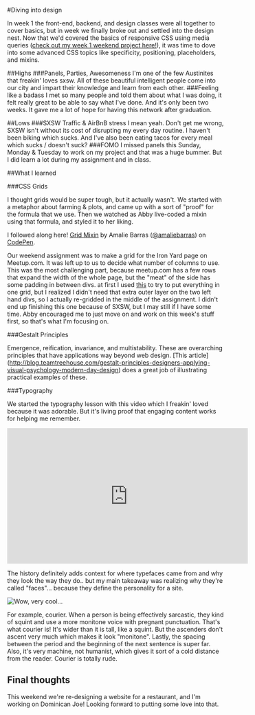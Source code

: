 #Diving into design

In week 1 the front-end, backend, and design classes were all together to cover basics, but in week we finally broke out and settled into the design nest. Now that we'd covered the basics of responsive CSS using media queries ([check out my week 1 weekend project here!](https://young-battle.surge.sh/#)), it was time to dove into some advanced CSS topics like specificity, positioning, placeholders, and mixins.

##Highs
###Panels, Parties, Awesomeness
I'm one of the few Austinites that freakin' loves sxsw. All of these beautiful intelligent people come into our city and impart their knowledge and learn from each other. 
###Feeling like a badass
I met so many people and told them about what I was doing, it felt really great to be able to say what I've done. And it's only been two weeks. It gave me a lot of hope for having this network after graduation. 


##Lows
###SXSW Traffic & AirBnB stress
I mean yeah. Don't get me wrong, SXSW isn't without its cost of disrupting my every day routine. I haven't been biking which sucks. And I've also been eating tacos for every meal which sucks / doesn't suck? 
###FOMO
I missed panels this Sunday, Monday & Tuesday to work on my project and that was a huge bummer. But I did learn a lot during my assignment and in class. 

##What I learned

###CSS Grids

I thought grids would be super tough, but it actually wasn't. We started with a metaphor about farming & plots, and came up with a sort of "proof" for the formula that we use. Then we watched as Abby live-coded a mixin using that formula, and styled it to her liking. 

<p data-height="268" data-theme-id="0" data-slug-hash="yOOjyY" data-default-tab="result" data-user="amaliebarras" class="codepen">I followed along here! <a href="http://codepen.io/amaliebarras/pen/yOOjyY/">Grid Mixin</a> by Amalie Barras (<a href="http://codepen.io/amaliebarras">@amaliebarras</a>) on <a href="http://codepen.io">CodePen</a>.</p>
<script async src="//assets.codepen.io/assets/embed/ei.js"></script>

Our weekend assignment was to make a grid for the Iron Yard page on Meetup.com. It was left up to us to decide what number of columns to use. This was the most challenging part, because meetup.com has a few rows that expand the width of the whole page, but the "meat" of the side has some padding in between divs. at first I used [this](http://codepen.io/amaliebarras/pen/RaRGME) to try to put everything in one grid, but I realized I didn't need that extra outer layer on the two left hand divs, so I actually re-gridded in the middle of the assignment. I didn't end up finishing this one because of SXSW, but I may still if I have some time. Abby encouraged me to just move on and work on this week's stuff first, so that's what I'm focusing on. 

###Gestalt Principles

Emergence, reification, invariance, and multistability. These are overarching principles that have applications way beyond web design. [This article] (http://blog.teamtreehouse.com/gestalt-principles-designers-applying-visual-psychology-modern-day-design) does a great job of illustrating practical examples of these. 
 
###Typography

We started the typography lesson with this video which I freakin' loved because it was adorable. But it's living proof that engaging content works for helping me remember. 

<iframe width="560" height="315" src="https://www.youtube.com/embed/wOgIkxAfJsk" frameborder="0" allowfullscreen></iframe>

The history definitely adds context for where typefaces came from and why they look the way they do.. but my main takeaway was realizing why they're called "faces"... because they define the personality for a site. 

![Wow, very cool...](https://www.le.ac.uk/ar/stj/text2.jpg)

For example, courier. When a person is being effectively sarcastic, they kind of squint and use a more monitone voice with pregnant punctuation. That's what courier is! It's wider than it is tall, like a squint. But the ascenders don't ascent very much which makes it look "monitone". Lastly, the spacing between the period and the beginning of the next sentence is super far. Also, it's very machine, not humanist, which gives it sort of a cold distance from the reader. Courier is totally rude. 

## Final thoughts
This weekend we're re-designing a website for a restaurant, and I'm working on Dominican Joe! Looking forward to putting some love into that. 
 
